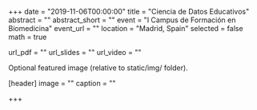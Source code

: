 +++ 
date = "2019-11-06T00:00:00" 
title = "Ciencia de Datos Educativos" 
abstract = "" 
abstract_short = "" 
event = "I Campus de Formación en Biomedicina" 
event_url = "" 
location = "Madrid, Spain"
selected = false 
math = true

url_pdf = "" url_slides = "" url_video = ""

Optional featured image (relative to static/img/ folder).

[header] image = "" caption = ""

+++
